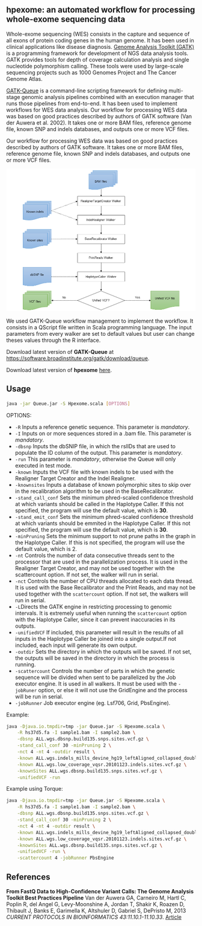 ## hpexome: an automated workflow for processing whole-exome sequencing data

Whole-exome sequencing (WES) consists in the capture and sequence of all exons of protein coding genes in the human genome. It has been used in clinical applications like disease diagnosis. [Genome Analysis Toolkit (GATK)](https://software.broadinstitute.org/gatk/) is a programming framework for development of NGS data analysis tools. GATK provides tools for depth of coverage calculation analysis and single nucleotide polymorphism calling. These tools were used by large-scale sequencing projects such as 1000 Genomes Project and The Cancer Genome Atlas.

[GATK-Queue](http://gatkforums.broadinstitute.org/gatk/discussion/1306/overview-of-queue) is a command-line scripting framework for defining multi-stage genomic analysis pipelines combined with an execution manager that runs those pipelines from end-to-end. It has been used to implement workflows for WES data analysis. Our workflow for processing WES data was based on good practices described by authors of GATK software (Van der Auwera et al. 2002). It takes one or more BAM files, reference genome file, known SNP and indels databases, and outputs one or more VCF files.

Our workflow for processing WES data was based on good practices described by authors of GATK software. It takes one or more BAM files, reference genome file, known SNP and indels databases, and outputs one or more VCF files.

![Workflow for processing WES data](hpexome_workflow.png)

We used GATK-Queue workflow management to implement the workflow. It consists in a QScript file written in Scala programming language. The input parameters from every walker are set to default values but user can change theses values through the R interface.

Download latest version of __GATK-Queue__ at <a href="https://software.broadinstitute.org/gatk/download/queue" target="_blank">https://software.broadinstitute.org/gatk/download/queue</a>.

Download latest version of __hpexome__ <a href="https://raw.githubusercontent.com/labbcb/hpexome/master/Hpexome.scala" target="_blank">here</a>.

## Usage

``` bash
java -jar Queue.jar -S Hpexome.scala [OPTIONS]
```

OPTIONS:

- `-R` Inputs a reference genetic sequence. This parameter is _mandatory_.
- `-I` Inputs on or more sequences stored in a .bam file. This parameter is _mandatory_.
- `-dbsnp` Inputs the dbSNIP file, in which the rslIDs that are used to populate the ID column of the output. This parameter is _mandatory_.
- `-run` This parameter is _mandatory_, otherwise the Queue will only executed in test mode.
- `-known` Inputs the VCF file with known indels to be used with the Realigner Target Creator and the Indel Realigner.
- `-knownsites` Inputs a database of known polymorphic sites to skip over in the recalibration algorithm to be used in the BaseRecalibrator.
- `-stand_call_conf` Sets the minimum phred-scaled confidence threshold at which variants should be called in the Haplotype Caller. If this not specified, the program will use the default value, which is __30__.
- `-stand_emit_conf` Sets the minimum phred-scaled confidence threshold at which variants should be emmited in the Haplotype Caller. If this not specified, the program will use the default value, which is __30__.
- `-minPruning` Sets the minimum support to not prune paths in the graph in the Haplotype Caller. If this is not specified, the program will use the default value, which is 2.
- `-nt` Controls the number of data consecutive threads sent to the processor that are used in the parallelization process. It is used in the Realigner Target Creator, and may not be used together with the scattercount option. If not set, the walker will run in serial.
- `-nct` Controls the number of CPU threads allocated to each data thread. It is used with the Base Recalibrator and the Print Reads, and may not be used together with the `scattercount` option. If not set, the walkers will run in serial.
- `-L`Directs the GATK engine in restricting processing to genomic intervals. It is extremely useful when running the `scattercount` option with the Haplotype Caller, since it can prevent inaccuracies in its outputs.
- `-unifiedVCF` If included, this parameter will result in the results of all inputs in the Haplotype Caller be joined into a single output.If not included, each input will generate its own output.
- `-outdir` Sets the directory in which the outputs will be saved. If not set, the outputs will be saved in the directory in which the process is running.
- `-scattercount` Controls the number of parts in which the genetic sequence will be divided when sent to be parallelized by the Job executor engine. It  is used in all walkers. It must be used with the `-jobRuner`  option, or else it will not use the GridEngine and the process will be run in serial.
- `-jobRunner` Job executor engine (eg. Lsf706, Grid, PbsEngine).

Example:

``` bash
java -Djava.io.tmpdir=tmp -jar Queue.jar -S Hpexome.scala \
    -R hs37d5.fa -I sample1.bam -I sample2.bam \
    -dbsnp ALL.wgs.dbsnp.build135.snps.sites.vcf.gz \
    -stand_call_conf 30 -minPruning 2 \
    -nct 4 -nt 4 -outdir result \
    -known ALL.wgs.indels_mills_devine_hg19_leftAligned_collapsed_double_hit.indels.sites.vcf.gz \
    -known ALL.wgs.low_coverage_vqsr.20101123.indels.sites.vcf.gz \
    -knownSites ALL.wgs.dbsnp.build135.snps.sites.vcf.gz \
    -unifiedVCF -run
```

Example using Torque:

``` bash
java -Djava.io.tmpdir=tmp -jar Queue.jar -S Hpexome.scala \
    -R hs37d5.fa -I sample1.bam -I sample2.bam \
    -dbsnp ALL.wgs.dbsnp.build135.snps.sites.vcf.gz \
    -stand_call_conf 30 -minPruning 2 \
    -nct 4 -nt 4 -outdir result \
    -known ALL.wgs.indels_mills_devine_hg19_leftAligned_collapsed_double_hit.indels.sites.vcf.gz \
    -known ALL.wgs.low_coverage_vqsr.20101123.indels.sites.vcf.gz \
    -knownSites ALL.wgs.dbsnp.build135.snps.sites.vcf.gz \
    -unifiedVCF -run \
    -scattercount 4 -jobRunner PbsEngine
```

## References

__From FastQ Data to High-Confidence Variant Calls: The Genome Analysis Toolkit Best Practices Pipeline__ Van der Auwera GA, Carneiro M, Hartl C, Poplin R, del Angel G, Levy-Moonshine A, Jordan T, Shakir K, Roazen D, Thibault J, Banks E, Garimella K, Altshuler D, Gabriel S, DePristo M, 2013 _CURRENT PROTOCOLS IN BIOINFORMATICS 43:11.10.1-11.10.33_. [Article](http://dx.doi.org/10.1002/0471250953.bi1110s43)
